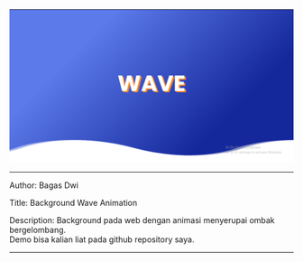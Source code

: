 <img src=Screenshot.png>
<hr>
<p>Author: Bagas Dwi</p>

<p>Title: Background Wave Animation</p>

<p>Description: Background pada web dengan animasi menyerupai ombak bergelombang. <br>Demo bisa kalian liat pada github repository saya.</p>
<hr>
